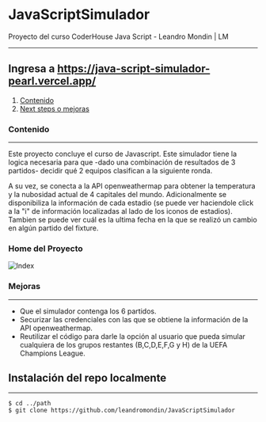 # JavaScriptSimulador
Proyecto del curso CoderHouse Java Script - Leandro Mondin | LM
***

## Ingresa a https://java-script-simulador-pearl.vercel.app/

1. [Contenido](#contenido)
2. [Next steps o mejoras](#mejoras)

### Contenido
***
Este proyecto concluye el curso de Javascript. Este simulador tiene la logica necesaria para que -dado una combinación de resultados de 3 partidos- decidir qué 2 equipos clasifican a la siguiente ronda.

A su vez, se conecta a la API openweathermap para obtener la temperatura y la nubosidad actual de 4 capitales del mundo.
Adicionalmente se disponibiliza la información de cada estadio (se puede ver haciendole click a la "i" de información localizadas al lado de los iconos de estadios).
Tambien se puede ver cuál es la ultima fecha en la que se realizó un cambio en algún partido del fixture.


### Home del Proyecto
![Index](https://i.ibb.co/fdWh0Wm/Captura-de-Pantalla-2021-09-13-a-la-s-22-50-54.png)

### Mejoras
***

* Que el simulador contenga los 6 partidos.
* Securizar las credenciales con las que se obtiene la información de la API openweathermap.
* Reutilizar el código para darle la opción al usuario que pueda simular cualquiera de los grupos restantes (B,C,D,E,F,G y H) de la UEFA Champions League.



## Instalación del repo localmente
***
```
$ cd ../path
$ git clone https://github.com/leandromondin/JavaScriptSimulador


```
